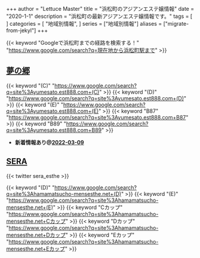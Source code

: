 +++
author = "Lettuce Master"
title = "浜松町のアジアンエステ嬢情報"
date = "2020-1-1"
description = "浜松町の最新アジアンエステ嬢情報です。"
tags = [
]
categories = [
    "地域別情報",
]
series = ["地域別情報"]
aliases = ["migrate-from-jekyl"]
+++

{{< keyword "Googleで浜松町までの経路を検索する！" "https://www.google.com/search?q=現在地から浜松町駅まで" >}}

## [夢の郷](http://yumesato.est888.com/)
{{< keyword "(C)" "https://www.google.com/search?q=site%3Ayumesato.est888.com+(C)" >}} {{< keyword "(D)" "https://www.google.com/search?q=site%3Ayumesato.est888.com+(D)" >}} {{< keyword "(E)" "https://www.google.com/search?q=site%3Ayumesato.est888.com+(E)" >}} {{< keyword "B87" "https://www.google.com/search?q=site%3Ayumesato.est888.com+B87" >}} {{< keyword "B89" "https://www.google.com/search?q=site%3Ayumesato.est888.com+B89" >}} 

- **新着情報あり@[2022-03-09](/post/2022-03-09)**
## [SERA](https://hamamatsucho-mensesthe.net/)


{{< twitter sera_esthe >}}

{{< keyword "(D)" "https://www.google.com/search?q=site%3Ahamamatsucho-mensesthe.net+(D)" >}} {{< keyword "(E)" "https://www.google.com/search?q=site%3Ahamamatsucho-mensesthe.net+(E)" >}} {{< keyword "Cカップ" "https://www.google.com/search?q=site%3Ahamamatsucho-mensesthe.net+Cカップ" >}} {{< keyword "Dカップ" "https://www.google.com/search?q=site%3Ahamamatsucho-mensesthe.net+Dカップ" >}} {{< keyword "Eカップ" "https://www.google.com/search?q=site%3Ahamamatsucho-mensesthe.net+Eカップ" >}} 

